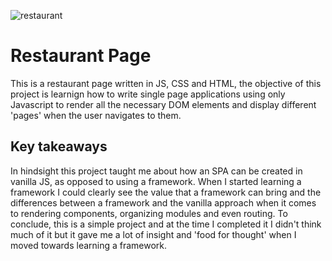 ![restaurant](https://user-images.githubusercontent.com/49004789/212087319-69395082-79a4-41eb-a9ef-c9a4e811ae89.png)

# Restaurant Page

This is a restaurant page written in JS, CSS and HTML, the objective of this project is learnign how to write single page applications using only Javascript
to render all the necessary DOM elements and display different 'pages' when the user navigates to them. 

## Key takeaways

In hindsight this project taught me about how an SPA can be created in vanilla JS, as opposed to using a framework. When I started learning a framework I could
clearly see the value that a framework can bring and the differences between a framework and the vanilla approach when it comes to rendering components, organizing modules and even routing.
To conclude, this is a simple project and at the time I completed it I didn't think much of it but it gave me a lot of insight and 'food for thought' when I moved towards learning a framework.
